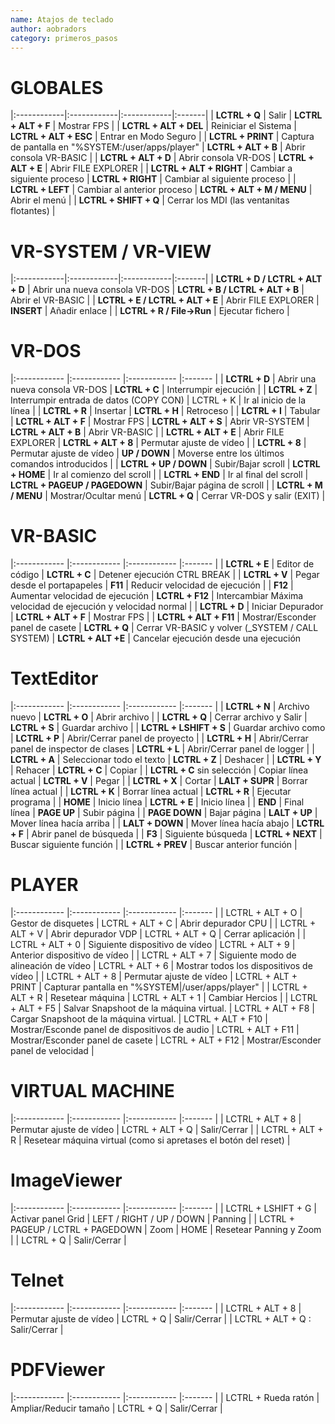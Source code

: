 ```yaml
---
name: Atajos de teclado
author: aobradors
category: primeros_pasos
---
```

# GLOBALES

|:------------|:------------|:------------|:-------|
| **LCTRL + Q**                 | Salir                 | **LCTRL + ALT + F**           | Mostrar FPS |
| **LCTRL + ALT + DEL**         | Reiniciar el Sistema  | **LCTRL + ALT + ESC**         | Entrar en Modo Seguro |
| **LCTRL + PRINT**             | Captura de pantalla en "%SYSTEM:/user/apps/player" | **LCTRL + ALT + B**           | Abrir consola VR-BASIC |
| **LCTRL + ALT + D**           | Abrir consola VR-DOS | **LCTRL + ALT + E**           | Abrir FILE EXPLORER |
| **LCTRL + ALT + RIGHT**       | Cambiar a siguiente proceso | **LCTRL + RIGHT**             | Cambiar al siguiente proceso |
| **LCTRL + LEFT**              | Cambiar al anterior proceso | **LCTRL + ALT + M / MENU**    | Abrir el menú |
| **LCTRL + SHIFT + Q**         | Cerrar los MDI (las ventanitas flotantes) |

# VR-SYSTEM / VR-VIEW

|:------------|:------------|:------------|:-------|
| **LCTRL + D / LCTRL + ALT + D**   | Abrir una nueva consola VR-DOS | **LCTRL + B / LCTRL + ALT + B**   | Abrir el VR-BASIC |
| **LCTRL + E / LCTRL + ALT + E**   | Abrir FILE EXPLORER | **INSERT**                        | Añadir enlace |
| **LCTRL + R / File->Run**         | Ejecutar fichero |

# VR-DOS

|:------------       |:------------         |:------------               |:-------   |
| **LCTRL + D**                     | Abrir una nueva consola VR-DOS | **LCTRL + C** | Interrumpir ejecución |
| **LCTRL + Z**         | Interrumpir entrada de datos (COPY CON) | LCTRL + K | Ir al inicio de la línea |
| **LCTRL + R**         | Insertar | **LCTRL + H** | Retroceso |
| **LCTRL + I**         | Tabular | **LCTRL + ALT + F** | Mostrar FPS
| **LCTRL + ALT + S**   | Abrir VR-SYSTEM | **LCTRL + ALT + B** | Abrir VR-BASIC |
| **LCTRL + ALT + E**   | Abrir FILE EXPLORER | **LCTRL + ALT + 8** | Permutar ajuste de vídeo |
| **LCTRL + 8** | Permutar ajuste de vídeo | **UP / DOWN** | Moverse entre los últimos comandos introducidos |
| **LCTRL + UP / DOWN** | Subir/Bajar scroll | **LCTRL + HOME** | Ir al comienzo del scroll |
| **LCTRL + END** | Ir al final del scroll | **LCTRL + PAGEUP / PAGEDOWN** | Subir/Bajar página de scroll |
| **LCTRL + M / MENU** | Mostrar/Ocultar menú | **LCTRL + Q** | Cerrar VR-DOS y salir (EXIT) |

# VR-BASIC

|:------------       |:------------         |:------------               |:-------   |
| **LCTRL + E** | Editor de código | **LCTRL + C** | Detener ejecución CTRL BREAK |
| **LCTRL + V** | Pegar desde el portapapeles | **F11** | Reducir velocidad de ejecución |
| **F12** | Aumentar velocidad de ejecución | **LCTRL + F12** | Intercambiar Máxima velocidad de ejecución y velocidad normal |
| **LCTRL + D** | Iniciar Depurador | **LCTRL + ALT + F** | Mostrar FPS |
| **LCTRL + ALT + F11** | Mostrar/Esconder panel de casete | **LCTRL + Q** | Cerrar VR-BASIC y volver (_SYSTEM / CALL SYSTEM)
| **LCTRL + ALT +E** | Cancelar ejecución desde una ejecución

# TextEditor

|:------------       |:------------         |:------------               |:-------   |
| **LCTRL + N** | Archivo nuevo | **LCTRL + O** | Abrir archivo |
| **LCTRL + Q** | Cerrar archivo y Salir | **LCTRL + S** | Guardar archivo |
| **LCTRL + LSHIFT + S** | Guardar archivo como | **LCTRL + P** | Abrir/Cerrar panel de proyecto |
| **LCTRL + H** | Abrir/Cerrar panel de inspector de clases | **LCTRL + L** | Abrir/Cerrar panel de logger |
| **LCTRL + A** | Seleccionar todo el texto | **LCTRL + Z** | Deshacer |
| **LCTRL + Y** | Rehacer | **LCTRL + C** | Copiar |
| **LCTRL + C** sin selección | Copiar línea actual | **LCTRL + V** | Pegar |
| **LCTRL + X** | Cortar | **LALT + SUPR** | Borrar línea actual |
| **LCTRL + K** | Borrar línea actual | **LCTRL + R** | Ejecutar programa |
| **HOME** | Inicio línea | **LCTRL + E** | Inicio línea |
| **END** | Final línea | **PAGE UP** | Subir página |
| **PAGE DOWN** | Bajar página | **LALT + UP** | Mover línea hacía arriba |
| **LALT + DOWN** | Mover línea hacía abajo | **LCTRL + F** | Abrir panel de búsqueda |
| **F3** | Siguiente búsqueda | **LCTRL + NEXT** | Buscar siguiente función |
| **LCTRL + PREV** | Buscar anterior función |

# PLAYER

|:------------       |:------------         |:------------               |:-------   |
| LCTRL + ALT + O | Gestor de disquetes | LCTRL + ALT + C | Abrir depurador CPU |
| LCTRL + ALT + V | Abrir depurador VDP | LCTRL + ALT + Q | Cerrar aplicación |
| LCTRL + ALT + 0 | Siguiente dispositivo de vídeo | LCTRL + ALT + 9 | Anterior dispositivo de vídeo |
| LCTRL + ALT + 7 | Siguiente modo de alineación de vídeo | LCTRL + ALT + 6 | Mostrar todos los dispositivos de vídeo |
| LCTRL + ALT + 8 | Permutar ajuste de vídeo | LCTRL + ALT + PRINT | Capturar pantalla en "%SYSTEM|/user/apps/player" |
| LCTRL + ALT + R | Resetear máquina | LCTRL + ALT + 1 | Cambiar Hercios |
| LCTRL + ALT + F5 | Salvar Snapshoot de la máquina virtual. | LCTRL + ALT + F8 | Cargar Snapshoot de la máquina virtual.
| LCTRL + ALT + F10 | Mostrar/Esconde panel de dispositivos de audio | LCTRL + ALT + F11 | Mostrar/Esconder panel de casete
| LCTRL + ALT + F12 | Mostrar/Esconder panel de velocidad | 

# VIRTUAL MACHINE

|:------------       |:------------         |:------------               |:-------   |
| LCTRL + ALT + 8 | Permutar ajuste de vídeo | LCTRL + ALT + Q | Salir/Cerrar |
| LCTRL + ALT + R | Resetear máquina virtual (como si apretases el botón del reset) |

# ImageViewer

|:------------       |:------------         |:------------               |:-------   |
| LCTRL + LSHIFT + G | Activar panel Grid | LEFT / RIGHT / UP / DOWN | Panning |
| LCTRL + PAGEUP / LCTRL + PAGEDOWN | Zoom | HOME | Resetear Panning y Zoom |
| LCTRL + Q | Salir/Cerrar |

# Telnet

|:------------       |:------------         |:------------               |:-------   |
| LCTRL + ALT + 8 | Permutar ajuste de vídeo | LCTRL + Q | Salir/Cerrar |
| LCTRL + ALT + Q : Salir/Cerrar |

# PDFViewer

|:------------       |:------------         |:------------               |:-------   |
| LCTRL + Rueda ratón | Ampliar/Reducir tamaño | LCTRL + Q | Salir/Cerrar |